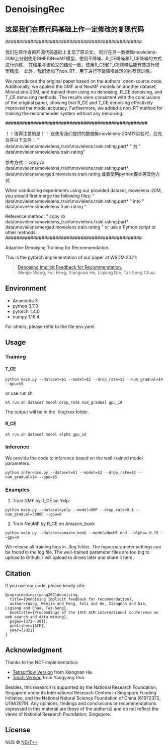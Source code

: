 # DenoisingRec
## 这是我们在原代码基础上作一定修改的复现代码
#################################################

我们在原作者的开源代码基础上复现了原论文。
同时在另一数据集movielens-20M上分别使用GMF和NeuMF模型，使用不降噪、R_CE降噪和T_CE降噪的方式进行训练，
其结果与该论文的结论一致，使用R_CE和T_CE降噪后能有效提升模型精度。
此外，我们添加了non_RT，用于进行不做降噪处理的推荐器训练。

We reproduced the original paper based on the authors' open-source code. 
Additionally, we applied the GMF and NeuMF models on another dataset, MovieLens-20M, and trained them using no denoising, R_CE denoising, and T_CE denoising methods.
The results were consistent with the conclusions of the original paper, showing that R_CE and T_CE denoising effectively improved the model accuracy. 
Furthermore, we added a non_RT method for training the recommender system without any denoising.

###################################################

！！值得注意的是！！
在使用我们提供的数据集movielens-20M作实验时，应先合并以下文件：
" data\movielens\movielens_train\movielens.train.rating.part* "
为 
" data\movielens\movielens.train.rating"

参考方式：
copy /b data\movielens\movielens_train\movielens.train.rating.part* data\movielens\merged.movielens.train.rating
或者使用python脚本等其他方式


When conducting experiments using our provided dataset, movielens-20M, you should first merge the following files:
" data\movielens\movielens_train\movielens.train.rating.part* "
into 
" data\movielens\movielens.train.rating "

Reference method:
" copy /b data\movielens\movielens_train\movielens.train.rating.part* data\movielens\merged.movielens.train.rating "
or use a Python script or other methods.
#################################################

Adaptive Denoising Training for Recommendation.

This is the pytorch implementation of our paper at WSDM 2021:

> [Denoising Implicit Feedback for Recommendation.](https://arxiv.org/abs/2006.04153)<br>
> Wenjie Wang, Fuli Feng, Xiangnan He, Liqiang Nie, Tat-Seng Chua.

## Environment
- Anaconda 3
- python 3.7.3
- pytorch 1.4.0
- numpy 1.16.4 

For others, please refer to the file env.yaml.

## Usage

### Training
#### T_CE
```
python main.py --dataset=$1 --model=$2 --drop_rate=$3 --num_gradual=$4 --gpu=$5
```
or use run.sh
```
sh run.sh dataset model drop_rate num_gradual gpu_id
```
The output will be in the ./log/xxx folder.

#### R_CE
```
sh run.sh dataset model alpha gpu_id
```
### Inference
We provide the code to inference based on the well-trained model parameters.
```
python inference.py --dataset=$1 --model=$2 --drop_rate=$3 --num_gradual=$4 --gpu=$5
```
### Examples
1. Train GMF by T_CE on Yelp:
```
python main.py --dataset=yelp --model=GMF --drop_rate=0.1 --num_gradual=30000 --gpu=0
```
2. Train NeuMF by R_CE on Amazon_book
```
python main.py --dataset=amazon_book --model=NeuMF-end --alpha=_0.25 --gpu=0
```
We release all training logs in ./log folder. The hyperparameter settings can be found in the log file. 
The well-trained parameter files are too big to upload to Github. I will upload to drives later and share it here.

## Citation  
If you use our code, please kindly cite:

```
@inproceedings{wang2021denoising,
  title={Denoising implicit feedback for recommendation},
  author={Wang, Wenjie and Feng, Fuli and He, Xiangnan and Nie, Liqiang and Chua, Tat-Seng},
  booktitle={Proceedings of the 14th ACM international conference on web search and data mining},
  pages={373--381},
  publisher={ACM},
  year={2021}
}
```
## Acknowledgment

Thanks to the NCF implementation:
- [Tensorflow Version](https://github.com/hexiangnan/neural_collaborative_filtering) from Xiangnan He. 
- [Torch Version](https://github.com/guoyang9/NCF) from Yangyang Guo.

Besides, this research is supported by the National Research Foundation, Singapore under its International Research Centres in Singapore Funding Initiative, and the National Natural Science Foundation of China (61972372, U19A2079). Any opinions, findings and conclusions or recommendations expressed in this material are those of the author(s) and do not reflect the views of National Research Foundation, Singapore. 

## License

NUS © [NExT++](https://nextcenter.org/)
